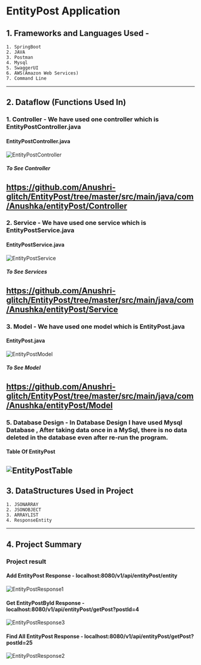 # EntityPost Application
## 1. Frameworks and Languages Used -
    1. SpringBoot
    2. JAVA
    3. Postman
    4. Mysql
    5. SwaggerUI
    6. AWS(Amazon Web Services)
    7. Command Line
------------------------------------------------------------------------------------------------------------------------------------------------------------------------

## 2. Dataflow (Functions Used In)
### 1. Controller - We have used one controller which is EntityPostController.java
#### EntityPostController.java
![EntityPostController](https://user-images.githubusercontent.com/47708011/224695445-f5d65d73-4b15-44e2-a092-25a22aa77d6b.png)
##### To See Controller
https://github.com/Anushri-glitch/EntityPost/tree/master/src/main/java/com/Anushka/entityPost/Controller
-------------------------------------------------------------------------------------------------------------------------------------------------------
### 2. Service - We have used one service which is EntityPostService.java
#### EntityPostService.java
![EntityPostService](https://user-images.githubusercontent.com/47708011/224695757-649919f0-0739-43d7-b306-70e4b55dd9f9.png)
##### To See Services 
https://github.com/Anushri-glitch/EntityPost/tree/master/src/main/java/com/Anushka/entityPost/Service
-------------------------------------------------------------------------------------------------------------------------------------------------------
### 3. Model - We have used one model which is EntityPost.java
#### EntityPost.java
![EntityPostModel](https://user-images.githubusercontent.com/47708011/224695919-ce9a4b2a-3f4a-490a-8f04-3e741065c037.png)
##### To See Model 
https://github.com/Anushri-glitch/EntityPost/tree/master/src/main/java/com/Anushka/entityPost/Model
-------------------------------------------------------------------------------------------------------------------------------------------------------
### 5. Database Design - In Database Design I have used Mysql Database , After taking data once in a MySql, there is no data deleted in the database even after re-run the program.
#### Table Of EntityPost
![EntityPostTable](https://user-images.githubusercontent.com/47708011/224704391-e8fc5a16-0644-4a4f-8c04-c830cfd39a41.png)
-------------------------------------------------------------------------------------------------------------------------------------------------------
## 3. DataStructures Used in Project
    1. JSONARRAY
    2. JSONOBJECT
    3. ARRAYLIST
    4. ResponseEntity
-------------------------------------------------------------------------------------------------------------------------------------------------------
## 4. Project Summary
### Project result 
#### Add EntityPost Response - localhost:8080/v1/api/entityPost/entity
![EntityPostResponse1](https://user-images.githubusercontent.com/47708011/224706896-4e1e6a52-a07c-403c-aba9-70cdd21bad57.png)
#### Get EntityPostById Response - localhost:8080/v1/api/entityPost/getPost?postId=4
![EntityPostResponse3](https://user-images.githubusercontent.com/47708011/224707096-3574a564-93c7-42f3-9199-52653dccc48e.png)
#### Find All EntityPost Response - localhost:8080/v1/api/entityPost/getPost?postId=25
![EntityPostResponse2](https://user-images.githubusercontent.com/47708011/224707372-4eeadc56-7c67-49a0-ba73-87b0ff19c4f1.png)
